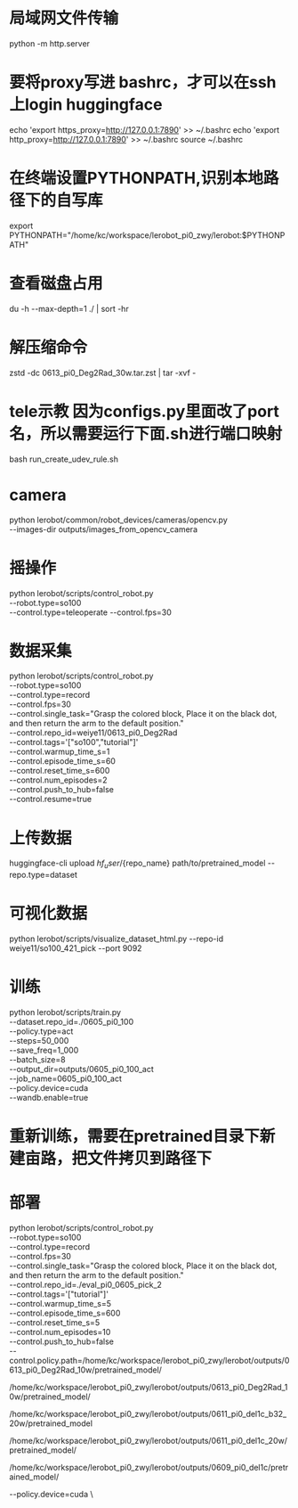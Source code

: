 # 局域网文件传输
python -m http.server

# 要将proxy写进 bashrc，才可以在ssh上login huggingface
echo 'export https_proxy=http://127.0.0.1:7890' >> ~/.bashrc
echo 'export http_proxy=http://127.0.0.1:7890' >> ~/.bashrc
source ~/.bashrc

# 在终端设置PYTHONPATH,识别本地路径下的自写库
export PYTHONPATH="/home/kc/workspace/lerobot_pi0_zwy/lerobot:$PYTHONPATH"

# 查看磁盘占用
du -h --max-depth=1 ./ | sort -hr
# 解压缩命令
zstd -dc 0613_pi0_Deg2Rad_30w.tar.zst | tar -xvf -

# tele示教 因为configs.py里面改了port名，所以需要运行下面.sh进行端口映射
bash run_create_udev_rule.sh

# camera
python lerobot/common/robot_devices/cameras/opencv.py \
    --images-dir outputs/images_from_opencv_camera

# 摇操作
python lerobot/scripts/control_robot.py \
  --robot.type=so100 \
  --control.type=teleoperate
  --control.fps=30

# 数据采集
python lerobot/scripts/control_robot.py \
  --robot.type=so100 \
  --control.type=record \
  --control.fps=30 \
  --control.single_task="Grasp the colored block, Place it on the black dot, and then return the arm to the default position." \
  --control.repo_id=weiye11/0613_pi0_Deg2Rad \
  --control.tags='["so100","tutorial"]' \
  --control.warmup_time_s=1 \
  --control.episode_time_s=60 \
  --control.reset_time_s=600 \
  --control.num_episodes=2 \
  --control.push_to_hub=false \
  --control.resume=true
# 上传数据
huggingface-cli upload ${hf_user}/${repo_name} path/to/pretrained_model --repo.type=dataset

# 可视化数据
python lerobot/scripts/visualize_dataset_html.py --repo-id weiye11/so100_421_pick --port 9092

# 训练
python lerobot/scripts/train.py \
  --dataset.repo_id=./0605_pi0_100 \
  --policy.type=act \
  --steps=50_000 \
  --save_freq=1_000 \
  --batch_size=8 \
  --output_dir=outputs/0605_pi0_100_act \
  --job_name=0605_pi0_100_act \
  --policy.device=cuda \
  --wandb.enable=true
# 重新训练，需要在pretrained目录下新建亩路，把文件拷贝到路径下


# 部署
python lerobot/scripts/control_robot.py \
  --robot.type=so100 \
  --control.type=record \
  --control.fps=30 \
  --control.single_task="Grasp the colored block, Place it on the black dot, and then return the arm to the default position." \
  --control.repo_id=./eval_pi0_0605_pick_2 \
  --control.tags='["tutorial"]' \
  --control.warmup_time_s=5 \
  --control.episode_time_s=600 \
  --control.reset_time_s=5 \
  --control.num_episodes=10 \
  --control.push_to_hub=false \
  --control.policy.path=/home/kc/workspace/lerobot_pi0_zwy/lerobot/outputs/0613_pi0_Deg2Rad_10w/pretrained_model/


  /home/kc/workspace/lerobot_pi0_zwy/lerobot/outputs/0613_pi0_Deg2Rad_10w/pretrained_model/

  /home/kc/workspace/lerobot_pi0_zwy/lerobot/outputs/0611_pi0_del1c_b32_20w/pretrained_model
  
  /home/kc/workspace/lerobot_pi0_zwy/lerobot/outputs/0611_pi0_del1c_20w/pretrained_model/
  
  /home/kc/workspace/lerobot_pi0_zwy/lerobot/outputs/0609_pi0_del1c/pretrained_model/

  --policy.device=cuda \
  
